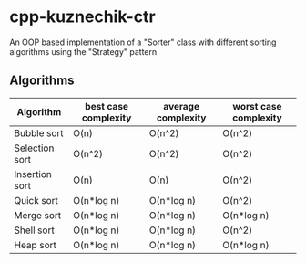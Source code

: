 # cpp-kuznechik-ctr
An OOP based implementation of a "Sorter" class with different sorting algorithms using the "Strategy" pattern
## Algorithms
| Algorithm      | best case complexity | average complexity | worst case  complexity |
|----------------|----------------------|--------------------|------------------------|
| Bubble sort	 |         O(n)         |       O(n^2)       |         O(n^2)         |
| Selection sort |        O(n^2)        |       O(n^2)       |         O(n^2)         |
| Insertion sort |         O(n)         |        O(n)        |         O(n^2)         |
| Quick sort	 |       O(n*log n)     |      O(n*log n)    |         O(n^2)         |
| Merge sort	 |       O(n*log n)     |      O(n*log n)    |       O(n*log n)       |
| Shell sort	 |       O(n*log n)     |      O(n*log n)    |         O(n^2)         |
| Heap sort	     |       O(n*log n)     |      O(n*log n)    |       O(n*log n)       |
